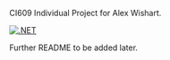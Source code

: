 CI609 Individual Project for Alex Wishart.

[![.NET](https://github.com/DeeDoubleYous/Rail-Visualisation/actions/workflows/dotnet.yml/badge.svg)](https://github.com/DeeDoubleYous/Rail-Visualisation/actions/workflows/dotnet.yml)

Further README to be added later.
